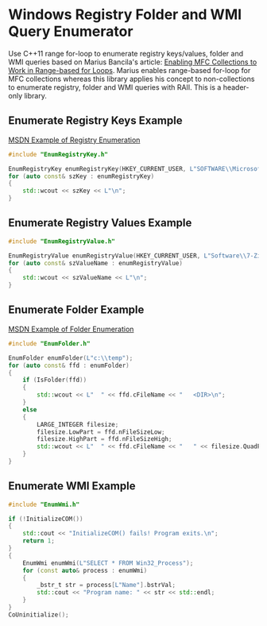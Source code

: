 # Windows Registry Folder and WMI Query Enumerator
Use C++11 range for-loop to enumerate registry keys/values, folder and WMI queries based on Marius Bancila's article: [Enabling MFC Collections to Work in Range-based for Loops](https://www.codeproject.com/Articles/835025/Enabling-MFC-Collections-to-Work-in-Range-based-fo). Marius enables range-based for-loop for MFC collections whereas this library applies his concept to non-collections to enumerate registry, folder and WMI queries with RAII. This is a header-only library.

## Enumerate Registry Keys Example

[MSDN Example of Registry Enumeration](https://docs.microsoft.com/en-us/windows/win32/sysinfo/enumerating-registry-subkeys)

```Cpp
#include "EnumRegistryKey.h"

EnumRegistryKey enumRegistryKey(HKEY_CURRENT_USER, L"SOFTWARE\\Microsoft");
for (auto const& szKey : enumRegistryKey)
{
    std::wcout << szKey << L"\n";
}
```
## Enumerate Registry Values Example

```Cpp
#include "EnumRegistryValue.h"

EnumRegistryValue enumRegistryValue(HKEY_CURRENT_USER, L"Software\\7-Zip\\Compression");
for (auto const& szValueName : enumRegistryValue)
{
    std::wcout << szValueName << L"\n";
}
```
## Enumerate Folder Example

[MSDN Example of Folder Enumeration](https://docs.microsoft.com/en-us/windows/win32/fileio/listing-the-files-in-a-directory)

```Cpp
#include "EnumFolder.h"

EnumFolder enumFolder(L"c:\\temp");
for (auto const& ffd : enumFolder)
{
    if (IsFolder(ffd))
    {
        std::wcout << L"  " << ffd.cFileName << "   <DIR>\n";
    }
    else
    {
        LARGE_INTEGER filesize;
        filesize.LowPart = ffd.nFileSizeLow;
        filesize.HighPart = ffd.nFileSizeHigh;
        std::wcout << L"  " << ffd.cFileName << "   " << filesize.QuadPart << L" bytes\n";
    }
}
```
## Enumerate WMI Example
```Cpp
#include "EnumWmi.h"

if (!InitializeCOM())
{
    std::cout << "InitializeCOM() fails! Program exits.\n";
    return 1;
}
{
    EnumWmi enumWmi(L"SELECT * FROM Win32_Process");
    for (const auto& process : enumWmi)
    {
        _bstr_t str = process[L"Name"].bstrVal;
        std::cout << "Program name: " << str << std::endl;
    }
}
CoUninitialize();
```
